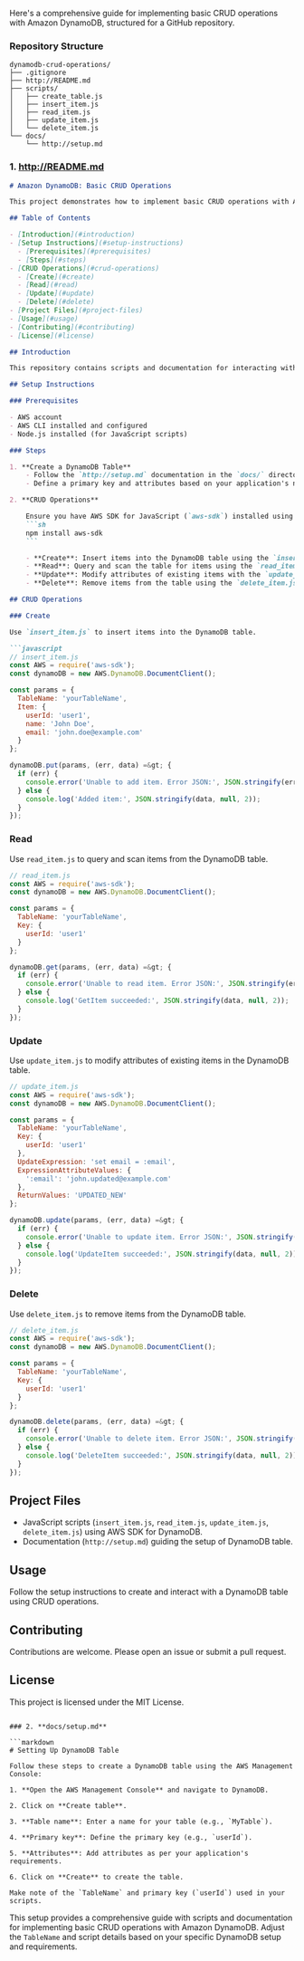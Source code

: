 Here's a comprehensive guide for implementing basic CRUD operations with Amazon DynamoDB, structured for a GitHub repository.

### Repository Structure

```
dynamodb-crud-operations/
├── .gitignore
├── http://README.md
├── scripts/
│   ├── create_table.js
│   ├── insert_item.js
│   ├── read_item.js
│   ├── update_item.js
│   └── delete_item.js
└── docs/
    └── http://setup.md
```

### 1. **http://README.md**

```markdown
# Amazon DynamoDB: Basic CRUD Operations

This project demonstrates how to implement basic CRUD operations with Amazon DynamoDB.

## Table of Contents

- [Introduction](#introduction)
- [Setup Instructions](#setup-instructions)
  - [Prerequisites](#prerequisites)
  - [Steps](#steps)
- [CRUD Operations](#crud-operations)
  - [Create](#create)
  - [Read](#read)
  - [Update](#update)
  - [Delete](#delete)
- [Project Files](#project-files)
- [Usage](#usage)
- [Contributing](#contributing)
- [License](#license)

## Introduction

This repository contains scripts and documentation for interacting with a DynamoDB table using basic CRUD operations.

## Setup Instructions

### Prerequisites

- AWS account
- AWS CLI installed and configured
- Node.js installed (for JavaScript scripts)

### Steps

1. **Create a DynamoDB Table**
    - Follow the `http://setup.md` documentation in the `docs/` directory to create a DynamoDB table.
    - Define a primary key and attributes based on your application's needs.

2. **CRUD Operations**

    Ensure you have AWS SDK for JavaScript (`aws-sdk`) installed using:
    ```sh
    npm install aws-sdk
    ```

    - **Create**: Insert items into the DynamoDB table using the `insert_item.js` script.
    - **Read**: Query and scan the table for items using the `read_item.js` script.
    - **Update**: Modify attributes of existing items with the `update_item.js` script.
    - **Delete**: Remove items from the table using the `delete_item.js` script.

## CRUD Operations

### Create

Use `insert_item.js` to insert items into the DynamoDB table.

```javascript
// insert_item.js
const AWS = require('aws-sdk');
const dynamoDB = new AWS.DynamoDB.DocumentClient();

const params = {
  TableName: 'yourTableName',
  Item: {
    userId: 'user1',
    name: 'John Doe',
    email: 'john.doe@example.com'
  }
};

dynamoDB.put(params, (err, data) =&gt; {
  if (err) {
    console.error('Unable to add item. Error JSON:', JSON.stringify(err, null, 2));
  } else {
    console.log('Added item:', JSON.stringify(data, null, 2));
  }
});
```

### Read

Use `read_item.js` to query and scan items from the DynamoDB table.

```javascript
// read_item.js
const AWS = require('aws-sdk');
const dynamoDB = new AWS.DynamoDB.DocumentClient();

const params = {
  TableName: 'yourTableName',
  Key: {
    userId: 'user1'
  }
};

dynamoDB.get(params, (err, data) =&gt; {
  if (err) {
    console.error('Unable to read item. Error JSON:', JSON.stringify(err, null, 2));
  } else {
    console.log('GetItem succeeded:', JSON.stringify(data, null, 2));
  }
});
```

### Update

Use `update_item.js` to modify attributes of existing items in the DynamoDB table.

```javascript
// update_item.js
const AWS = require('aws-sdk');
const dynamoDB = new AWS.DynamoDB.DocumentClient();

const params = {
  TableName: 'yourTableName',
  Key: {
    userId: 'user1'
  },
  UpdateExpression: 'set email = :email',
  ExpressionAttributeValues: {
    ':email': 'john.updated@example.com'
  },
  ReturnValues: 'UPDATED_NEW'
};

dynamoDB.update(params, (err, data) =&gt; {
  if (err) {
    console.error('Unable to update item. Error JSON:', JSON.stringify(err, null, 2));
  } else {
    console.log('UpdateItem succeeded:', JSON.stringify(data, null, 2));
  }
});
```

### Delete

Use `delete_item.js` to remove items from the DynamoDB table.

```javascript
// delete_item.js
const AWS = require('aws-sdk');
const dynamoDB = new AWS.DynamoDB.DocumentClient();

const params = {
  TableName: 'yourTableName',
  Key: {
    userId: 'user1'
  }
};

dynamoDB.delete(params, (err, data) =&gt; {
  if (err) {
    console.error('Unable to delete item. Error JSON:', JSON.stringify(err, null, 2));
  } else {
    console.log('DeleteItem succeeded:', JSON.stringify(data, null, 2));
  }
});
```

## Project Files

- JavaScript scripts (`insert_item.js`, `read_item.js`, `update_item.js`, `delete_item.js`) using AWS SDK for DynamoDB.
- Documentation (`http://setup.md`) guiding the setup of DynamoDB table.

## Usage

Follow the setup instructions to create and interact with a DynamoDB table using CRUD operations.

## Contributing

Contributions are welcome. Please open an issue or submit a pull request.

## License

This project is licensed under the MIT License.
```

### 2. **docs/setup.md**

```markdown
# Setting Up DynamoDB Table

Follow these steps to create a DynamoDB table using the AWS Management Console:

1. **Open the AWS Management Console** and navigate to DynamoDB.

2. Click on **Create table**.

3. **Table name**: Enter a name for your table (e.g., `MyTable`).

4. **Primary key**: Define the primary key (e.g., `userId`).

5. **Attributes**: Add attributes as per your application's requirements.

6. Click on **Create** to create the table.

Make note of the `TableName` and primary key (`userId`) used in your scripts.
```

This setup provides a comprehensive guide with scripts and documentation for implementing basic CRUD operations with Amazon DynamoDB. Adjust the `TableName` and script details based on your specific DynamoDB setup and requirements.